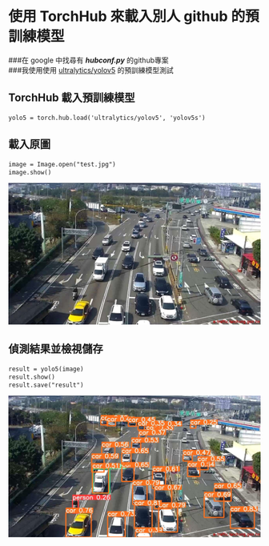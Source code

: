 # 使用 TorchHub 來載入別人 github 的預訓練模型
###在 google 中找尋有 _**hubconf.py**_ 的github專案  
###我使用使用 [ultralytics/yolov5](https://github.com/ultralytics/yolov5/blob/master/hubconf.py) 的預訓練模型測試  
## TorchHub 載入預訓練模型  

    yolo5 = torch.hub.load('ultralytics/yolov5', 'yolov5s')
##  載入原圖  

    image = Image.open("test.jpg")
    image.show()
![](https://github.com/Joechen0130/Pytorch/blob/master/Pretain_Model/TorchHub_yolo5/test.jpg)

## 偵測結果並檢視儲存  
    result = yolo5(image)
    result.show()
    result.save("result")
![](https://github.com/Joechen0130/Pytorch/blob/master/Pretain_Model/TorchHub_yolo5/result/test.jpg)